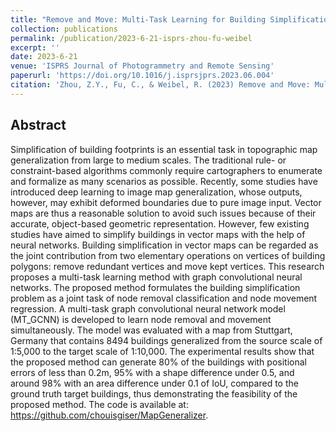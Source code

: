 ```yaml
---
title: "Remove and Move: Multi-Task Learning for Building Simplification of Vector Maps with Graph Convolutional Neural Network"
collection: publications
permalink: /publication/2023-6-21-isprs-zhou-fu-weibel
excerpt: ''
date: 2023-6-21
venue: 'ISPRS Journal of Photogrammetry and Remote Sensing'
paperurl: 'https://doi.org/10.1016/j.isprsjprs.2023.06.004'
citation: 'Zhou, Z.Y., Fu, C., & Weibel, R. (2023) Remove and Move: Multi-Task Learning for Building Simplification of Vector Maps with Graph Convolutional Neural Network. ISPRS Journal of Photogrammetry and Remote Sensing.'
---
```


## Abstract

Simplification of building footprints is an essential task in topographic map generalization from large to medium scales. The traditional rule- or constraint-based algorithms commonly require cartographers to enumerate and formalize as many scenarios as possible. Recently, some studies have introduced deep learning to image map generalization, whose outputs, however, may exhibit deformed boundaries due to pure image input. Vector maps are thus a reasonable solution to avoid such issues because of their accurate, object-based geometric representation. However, few existing studies have aimed to simplify buildings in vector maps with the help of neural networks. Building simplification in vector maps can be regarded as the joint contribution from two elementary operations on vertices of building polygons: remove redundant vertices and move kept vertices. This research proposes a multi-task learning method with graph convolutional neural networks. The proposed method formulates the building simplification problem as a joint task of node removal classification and node movement regression. A multi-task graph convolutional neural network model (MT_GCNN) is developed to learn node removal and movement simultaneously. The model was evaluated with a map from Stuttgart, Germany that contains 8494 buildings generalized from the source scale of 1:5,000 to the target scale of 1:10,000. The experimental results show that the proposed method can generate 80% of the buildings with positional errors of less than 0.2m, 95% with a shape difference under 0.5, and around 98% with an area difference under 0.1 of IoU, compared to the ground truth target buildings, thus demonstrating the feasibility of the proposed method. The code is available at: https://github.com/chouisgiser/MapGeneralizer.
